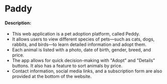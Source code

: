 # **Paddy**

#### Description:
- This web application is a pet adoption platform, called Peddy.
- It allows users to view different species of pets—such as cats, dogs, rabbits, and birds—to learn detailed information and adopt them.
- Each animal is listed with a photo, date of birth, gender, breed, and price.
- The app allows for quick decision-making with "Adopt" and "Details" buttons. It also has a feature to sort animals by price.
- Contact information, social media links, and a subscription form are also provided at the bottom of the website.
